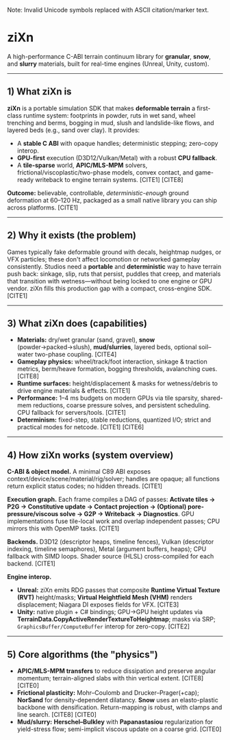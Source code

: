 Note: Invalid Unicode symbols replaced with ASCII citation/marker text.

# ziXn

A high-performance C-ABI terrain continuum library for **granular**, **snow**, and **slurry** materials, built for real-time engines (Unreal, Unity, custom).

---

## 1) What ziXn is

**ziXn** is a portable simulation SDK that makes **deformable terrain** a first-class runtime system: footprints in powder, ruts in wet sand, wheel trenching and berms, bogging in mud, slush and landslide-like flows, and layered beds (e.g., sand over clay). It provides:

- A **stable C ABI** with opaque handles; deterministic stepping; zero-copy interop.
- **GPU-first** execution (D3D12/Vulkan/Metal) with a robust **CPU fallback**.
- A **tile-sparse** world, **APIC/MLS-MPM** solvers, frictional/viscoplastic/two-phase models, convex contact, and game-ready writeback to engine terrain systems. [CITE1] [CITE8]

**Outcome:** believable, controllable, *deterministic-enough* ground deformation at 60–120 Hz, packaged as a small native library you can ship across platforms. [CITE1]

---

## 2) Why it exists (the problem)

Games typically fake deformable ground with decals, heightmap nudges, or VFX particles; these don't affect locomotion or networked gameplay consistently. Studios need a **portable** and **deterministic** way to have terrain push back: sinkage, slip, ruts that persist, puddles that creep, and materials that transition with wetness—without being locked to one engine or GPU vendor. ziXn fills this production gap with a compact, cross-engine SDK. [CITE1]

---

## 3) What ziXn does (capabilities)

- **Materials:** dry/wet granular (sand, gravel), **snow** (powder→packed→slush), **mud/slurries**, layered beds, optional soil–water two-phase coupling. [CITE4]
- **Gameplay physics:** wheel/track/foot interaction, sinkage & traction metrics, berm/heave formation, bogging thresholds, avalanching cues. [CITE8]
- **Runtime surfaces:** height/displacement & masks for wetness/debris to drive engine materials & effects. [CITE1]
- **Performance:** 1–4 ms budgets on modern GPUs via tile sparsity, shared-mem reductions, coarse pressure solves, and persistent scheduling. CPU fallback for servers/tools. [CITE1]
- **Determinism:** fixed-step, stable reductions, quantized I/O; strict and practical modes for netcode. [CITE1] [CITE6]

---

## 4) How ziXn works (system overview)

**C-ABI & object model.** A minimal C89 ABI exposes context/device/scene/material/rig/solver; handles are opaque; all functions return explicit status codes; no hidden threads. [CITE1]

**Execution graph.** Each frame compiles a DAG of passes: **Activate tiles → P2G → Constitutive update → Contact projection → (Optional) pore-pressure/viscous solve → G2P → Writeback → Diagnostics**. GPU implementations fuse tile-local work and overlap independent passes; CPU mirrors this with OpenMP tasks. [CITE1]

**Backends.** D3D12 (descriptor heaps, timeline fences), Vulkan (descriptor indexing, timeline semaphores), Metal (argument buffers, heaps); CPU fallback with SIMD loops. Shader source (HLSL) cross-compiled for each backend. [CITE1]

**Engine interop.**
- **Unreal:** ziXn emits RDG passes that composite **Runtime Virtual Texture (RVT)** height/masks; **Virtual Heightfield Mesh (VHM)** renders displacement; Niagara DI exposes fields for VFX. [CITE3]
- **Unity:** native plugin + C# bindings; GPU→GPU height updates via **TerrainData.CopyActiveRenderTextureToHeightmap**; masks via SRP; `GraphicsBuffer/ComputeBuffer` interop for zero-copy. [CITE2]

---

## 5) Core algorithms (the "physics")

- **APIC/MLS-MPM transfers** to reduce dissipation and preserve angular momentum; terrain-aligned slabs with thin vertical extent. [CITE8] [CITE0]
- **Frictional plasticity:** Mohr–Coulomb and Drucker–Prager(+cap); **NorSand** for density-dependent dilatancy. **Snow** uses an elasto-plastic backbone with densification. Return-mapping is robust, with clamps and line search. [CITE8] [CITE0]
- **Mud/slurry:** **Herschel–Bulkley** with **Papanastasiou** regularization for yield-stress flow; semi-implicit viscous update on a coarse grid. [CITE0]
